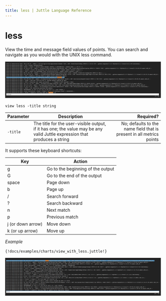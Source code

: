 ```yaml
---
title: less | Juttle Language Reference
---
```


less 
====

View the time and message field values of points. You can search and navigate as you would with the UNIX less
command.

![](../images/screenshots/view_less.png)

```
view less -title string
```

Parameter  |  Description  |  Required?
---------- | ------------- | ---------:
`-title`   | The title for the user-visible output, if it has one; the value may be any valid Juttle expression that produces a string  | No; defaults to the name field that is present in all metrics points

It supports these keyboard shortcuts:

Key  | Action
---- | -------
  g  | Go to the beginning of the output
  G  | Go to the end of the output
  space |  Page down
  b  | Page up
  /  | Search forward
  ?  | Search backward
  n  | Next match
  p  | Previous match
  j (or down arrow) | Move down
  k (or up arrow)   | Move up

_Example_

```
{!docs/examples/charts/view_with_less.juttle!}
```

![](../images/screenshots/view_less_2.png)

